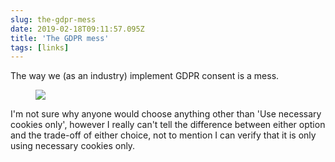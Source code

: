 ```yaml
---
slug: the-gdpr-mess
date: 2019-02-18T09:11:57.095Z
title: 'The GDPR mess'
tags: [links]
---
```

The way we (as an industry) implement GDPR consent is a mess.

<figure>
  <img src="/images/2019-02-18-the-gdpr-mess.jpeg">
</figure>

I'm not sure why anyone would choose anything other than 'Use necessary cookies only', however I really can't tell the difference between either option and the trade-off of either choice, not to mention I can verify that it is only using necessary cookies only.
